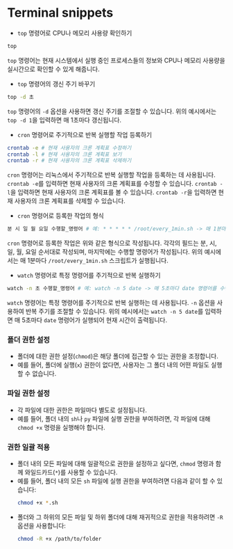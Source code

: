 # Terminal snippets

- `top` 명령어로 CPU나 메모리 사용량 확인하기
```bash
top
```
`top` 명령어는 현재 시스템에서 실행 중인 프로세스들의 정보와 CPU나 메모리 사용량을 실시간으로 확인할 수 있게 해줍니다.

- `top` 명령어의 갱신 주기 바꾸기
```bash
top -d 초
```
`top` 명령어의 `-d` 옵션을 사용하면 갱신 주기를 조절할 수 있습니다. 위의 예시에서는 `top -d 1`을 입력하면 매 1초마다 갱신됩니다.

- `cron` 명령어로 주기적으로 반복 실행할 작업 등록하기
```bash
crontab -e # 현재 사용자의 크론 계획표 수정하기
crontab -l # 현재 사용자의 크론 계획표 보기
crontab -r # 현재 사용자의 크론 계획표 삭제하기
```
`cron` 명령어는 리눅스에서 주기적으로 반복 실행할 작업을 등록하는 데 사용됩니다. `crontab -e`를 입력하면 현재 사용자의 크론 계획표를 수정할 수 있습니다. `crontab -l`을 입력하면 현재 사용자의 크론 계획표를 볼 수 있습니다. `crontab -r`을 입력하면 현재 사용자의 크론 계획표를 삭제할 수 있습니다.

- `cron` 명령어로 등록한 작업의 형식
```bash
분 시 일 월 요일 수행할_명령어 # 예: * * * * * /root/every_1min.sh -> 매 1분마다 /root/every_1min.sh 를 수행
```
`cron` 명령어로 등록한 작업은 위와 같은 형식으로 작성됩니다. 각각의 필드는 분, 시, 일, 월, 요일 순서대로 작성되며, 마지막에는 수행할 명령어가 작성됩니다. 위의 예시에서는 매 1분마다 `/root/every_1min.sh` 스크립트가 실행됩니다.

- `watch` 명령어로 특정 명령어를 주기적으로 반복 실행하기
```bash
watch -n 초 수행할_명령어 # 예: watch -n 5 date -> 매 5초마다 date 명령어를 수행하여 현재 시간을 출력함.
```
`watch` 명령어는 특정 명령어를 주기적으로 반복 실행하는 데 사용됩니다. `-n` 옵션을 사용하여 반복 주기를 조절할 수 있습니다. 위의 예시에서는 `watch -n 5 date`를 입력하면 매 5초마다 `date` 명령어가 실행되어 현재 시간이 출력됩니다.

### 폴더 권한 설정
- 폴더에 대한 권한 설정(`chmod`)은 해당 폴더에 접근할 수 있는 권한을 조정합니다.
- 예를 들어, 폴더에 실행(`x`) 권한이 없다면, 사용자는 그 폴더 내의 어떤 파일도 실행할 수 없습니다.

### 파일 권한 설정
- 각 파일에 대한 권한은 파일마다 별도로 설정됩니다.
- 예를 들어, 폴더 내의 `sh`나 `py` 파일에 실행 권한을 부여하려면, 각 파일에 대해 `chmod +x` 명령을 실행해야 합니다.

### 권한 일괄 적용
- 폴더 내의 모든 파일에 대해 일괄적으로 권한을 설정하고 싶다면, `chmod` 명령과 함께 와일드카드(`*`)를 사용할 수 있습니다.
- 예를 들어, 폴더 내의 모든 `sh` 파일에 실행 권한을 부여하려면 다음과 같이 할 수 있습니다:
  ```bash
  chmod +x *.sh
  ```
- 폴더와 그 하위의 모든 파일 및 하위 폴더에 대해 재귀적으로 권한을 적용하려면 `-R` 옵션을 사용합니다:
  ```bash
  chmod -R +x /path/to/folder
  ```
